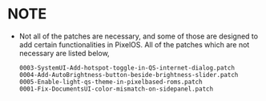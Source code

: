 # NOTE
- Not all of the patches are necessary, and some of those are designed to add certain functionalities in PixelOS. All of the patches which are not necessary are listed below,

  ```
  0003-SystemUI-Add-hotspot-toggle-in-QS-internet-dialog.patch
  0004-Add-AutoBrightness-button-beside-brightness-slider.patch
  0005-Enable-light-qs-theme-in-pixelbased-roms.patch
  0001-Fix-DocumentsUI-color-mismatch-on-sidepanel.patch

  ```

  
                                                                                                                 
